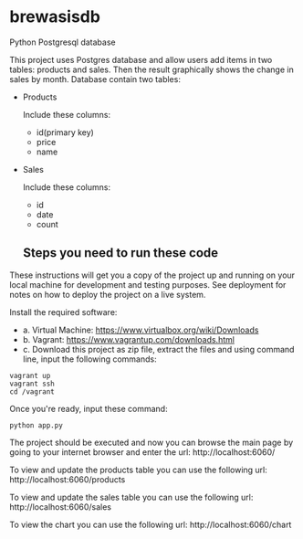 # brewasisdb
Python Postgresql database

This project uses Postgres database and allow users add items in two tables: products and sales.
Then the result graphically shows the change in sales by month. Database contain two tables:
* Products

    Include these columns:
     - id(primary key)
     - price
     - name
* Sales

    Include these columns:
     - id
     - date
     - count



  ## Steps you need to run these code
These instructions will get you a copy of the project up and running on your local machine for development and testing purposes.
See deployment for notes on how to deploy the project on a live system.

  Install the required software:

- a. Virtual Machine: https://www.virtualbox.org/wiki/Downloads
- b. Vagrant: https://www.vagrantup.com/downloads.html
- c. Download this project as zip file, extract the files and using command line, input the following commands:
```
vagrant up
vagrant ssh
cd /vagrant
```

Once you're ready, input these command:
```
python app.py
```
The project should be executed and now you can browse the main page by going to your internet browser and enter the url: http://localhost:6060/

To view and update the products table you can use the following url: http://localhost:6060/products

To view and update the sales table you can use the following url: http://localhost:6060/sales

To view the chart you can use the following url: http://localhost:6060/chart

